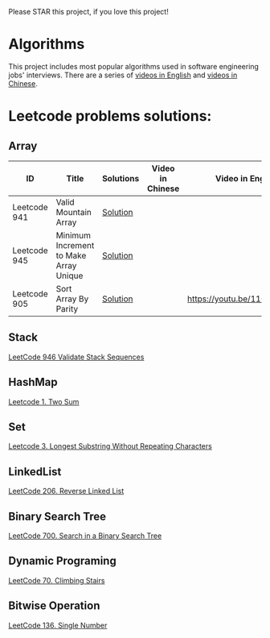 Please STAR this project, if you love this project!
# Algorithms
This project includes most popular algorithms used in software engineering jobs' interviews.
There are a series of [videos in English](https://www.youtube.com/channel/UCJ6HW8dBYPWfuaNwzGwAHmg?view_as=subscriber) and [videos in Chinese](https://www.youtube.com/channel/UCkctdWvmBpLw_fpU58pMquQ?view_as=subscriber).
# Leetcode problems solutions:
## Array
|  ID  |      Title     |   Solutions   | Video in Chinese| Video in English                   
|-----|-----------------|---------------|-----------------|-----------------
|Leetcode 941|Valid Mountain Array|[Solution](https://github.com/ltaocs/Algorithms/blob/master/src/com/ltaocs/array/ValidMountainArray.java) |
|Leetcode 945|Minimum Increment to Make Array Unique|[Solution](https://github.com/ltaocs/Algorithms/blob/master/src/com/ltaocs/array/MinimusIncrementToMakeArrayUnique.java)
|Leetcode 905|Sort Array By Parity|[Solution](https://github.com/ltaocs/Algorithms/blob/master/src/com/ltaocs/array/SortArrayByParity.java)||https://youtu.be/11Q_LRPVFHg
## Stack
[LeetCode 946 Validate Stack Sequences](https://github.com/ltaocs/Algorithms/blob/master/src/com/ltaocs/stack/ValidateStackSequences.java)
## HashMap
[Leetcode 1. Two Sum](https://github.com/ltaocs/Algorithms/blob/master/src/com/ltaocs/hashMap/TwoSum.java)
## Set
[Leetcode 3. Longest Substring Without Repeating Characters](https://github.com/ltaocs/Algorithms/blob/master/src/com/ltaocs/set/LongestSubstringWithoutRepeatingCharacters.java)
## LinkedList
[LeetCode 206. Reverse Linked List](https://github.com/ltaocs/Algorithms/blob/master/src/com/ltaocs/linkedList/ReverseLinkedList.java)
## Binary Search Tree
[LeetCode 700. Search in a Binary Search Tree](https://github.com/ltaocs/Algorithms/blob/master/src/com/ltaocs/binarySearchTree/SearchInBinarySearchTree.java)
## Dynamic Programing
[LeetCode 70. Climbing Stairs](https://github.com/ltaocs/Algorithms/blob/master/src/com/ltaocs/dynamicProgramming/ClimbingStairs.java)
## Bitwise Operation
[LeetCode 136. Single Number](https://github.com/ltaocs/Algorithms/blob/master/src/com/ltaocs/bitwiseoperation/SingleNumber.java)